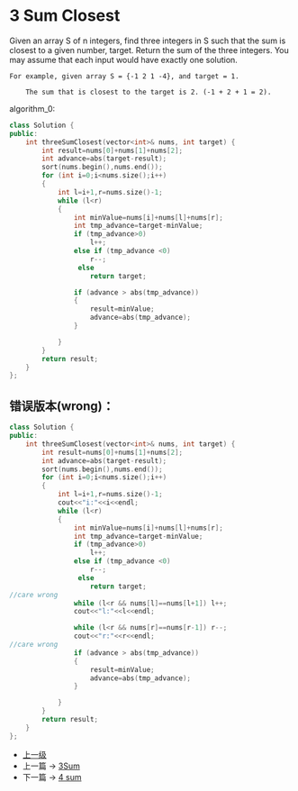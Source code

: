 # 3 Sum Closest

Given an array S of n integers, find three integers in S such that the sum is closest to a given number, target. Return the sum of the three integers. You may assume that each input would have exactly one solution.

```
For example, given array S = {-1 2 1 -4}, and target = 1.

    The sum that is closest to the target is 2. (-1 + 2 + 1 = 2).
```

algorithm_0:
```c++
class Solution {
public:
    int threeSumClosest(vector<int>& nums, int target) {
        int result=nums[0]+nums[1]+nums[2];
        int advance=abs(target-result);
        sort(nums.begin(),nums.end());
        for (int i=0;i<nums.size();i++)
        {
            int l=i+1,r=nums.size()-1;
            while (l<r)
            {
                int minValue=nums[i]+nums[l]+nums[r];
                int tmp_advance=target-minValue;
                if (tmp_advance>0)
                    l++;
                else if (tmp_advance <0)
                    r--;
                 else
                    return target;

                if (advance > abs(tmp_advance))
                {
                    result=minValue;
                    advance=abs(tmp_advance);
                }

            }
        }
        return result;
    }
};
```


## 错误版本(wrong)：
```c++
class Solution {
public:
    int threeSumClosest(vector<int>& nums, int target) {
        int result=nums[0]+nums[1]+nums[2];
        int advance=abs(target-result);
        sort(nums.begin(),nums.end());
        for (int i=0;i<nums.size();i++)
        {
            int l=i+1,r=nums.size()-1;
            cout<<"i:"<<i<<endl;
            while (l<r)
            {
                int minValue=nums[i]+nums[l]+nums[r];
                int tmp_advance=target-minValue;
                if (tmp_advance>0)
                    l++;
                else if (tmp_advance <0)
                    r--;
                 else
                    return target;
//care wrong
                while (l<r && nums[l]==nums[l+1]) l++;
                cout<<"l:"<<l<<endl;

                while (l<r && nums[r]==nums[r-1]) r--;
                cout<<"r:"<<r<<endl;
//care wrong
                if (advance > abs(tmp_advance))
                {
                    result=minValue;
                    advance=abs(tmp_advance);
                }

            }
        }
        return result;
    }
};
```


- [上一级](README.md)
- 上一篇 -> [3Sum](3sum.md)
- 下一篇 -> [4 sum](4sum.md)
